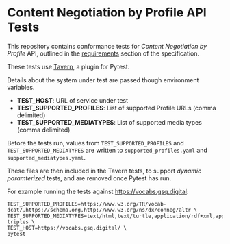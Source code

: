 # Content Negotiation by Profile API Tests

This repository contains conformance tests for *Content Negotiation by Profile*
API, outlined in the [requirements](https://w3c.github.io/dx-connegp/connegp/#reqlist)
section of the specification.

These tests use [Tavern](https://taverntesting.github.io/), a plugin for Pytest.

Details about the system under test are passed though environment variables.

* **TEST_HOST**: URL of service under test
* **TEST_SUPPORTED_PROFILES**: List of supported Profile URLs (comma delimited)
* **TEST_SUPPORTED_MEDIATYPES**: List of supported media types (comma delimited)

Before the tests run, values from `TEST_SUPPORTED_PROFILES` and `TEST_SUPPORTED_MEDIATYPES`
are written to `supported_profiles.yaml` and `supported_mediatypes.yaml`.

These files are then included in the Tavern tests, to support _dynamic paramterized_ tests,
and are removed once Pytest has run.

For example running the tests against https://vocabs.gsq.digital:

```
TEST_SUPPORTED_PROFILES=https://www.w3.org/TR/vocab-dcat/,https://schema.org,http://www.w3.org/ns/dx/conneg/altr \
TEST_SUPPORTED_MEDIATYPES=text/html,text/turtle,application/rdf+xml,application/ld+json,application/n-triples \
TEST_HOST=https://vocabs.gsq.digital/ \
pytest
```

